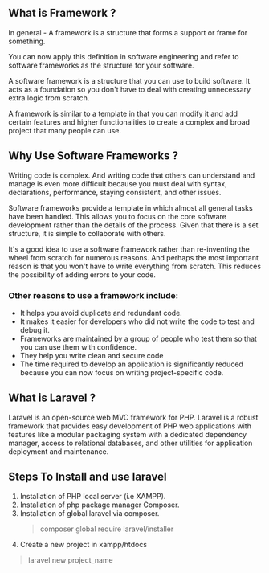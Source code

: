 ## What is Framework ?

In general - A framework is a structure that forms a support or frame for something.

You can now apply this definition in software engineering and refer to software frameworks as the structure for your software.

A software framework is a structure that you can use to build software. It acts as a foundation so you don't have to deal with creating unnecessary extra logic from scratch.

A framework is similar to a template in that you can modify it and add certain features and higher functionalities to create a complex and broad project that many people can use.

## Why Use Software Frameworks ?

Writing code is complex. And writing code that others can understand and manage is even more difficult because you must deal with syntax, declarations, performance, staying consistent, and other issues.

Software frameworks provide a template in which almost all general tasks have been handled. This allows you to focus on the core software development rather than the details of the process. Given that there is a set structure, it is simple to collaborate with others.

It's a good idea to use a software framework rather than re-inventing the wheel from scratch for numerous reasons. And perhaps the most important reason is that you won't have to write everything from scratch. This reduces the possibility of adding errors to your code.

### Other reasons to use a framework include:

+ It helps you avoid duplicate and redundant code.
+ It makes it easier for developers who did not write the code to test and debug it.
+  Frameworks are maintained by a group of people who test them so that you can use them with confidence.
+ They help you write clean and secure code
+ The time required to develop an application is significantly reduced because you can now focus on writing project-specific code.

## What is Laravel ?

Laravel is an open-source web MVC framework for PHP. Laravel is a robust framework that provides easy development of PHP web applications with features like a modular packaging system with a dedicated dependency manager, access to relational databases, and other utilities for application deployment and maintenance.

## Steps To Install and use laravel

1. Installation of PHP local server (i.e XAMPP).
2. Installation of php package manager Composer.
3. Installation of global laravel via composer.
   > composer global require laravel/installer
3. Create a new project in xampp/htdocs 
  > laravel new project_name 
